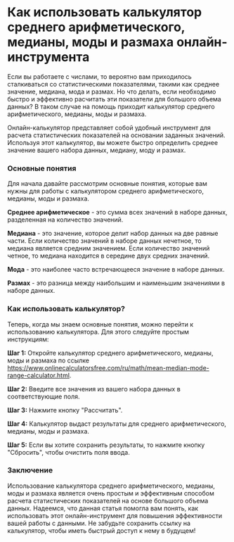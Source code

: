 Как использовать калькулятор среднего арифметического, медианы, моды и размаха онлайн-инструмента
=================================================================================================

Если вы работаете с числами, то вероятно вам приходилось сталкиваться со статистическими показателями, такими как среднее значение, медиана, мода и размах. Но что делать, если необходимо быстро и эффективно расчитать эти показатели для большого объема данных? В таком случае на помощь приходит калькулятор среднего арифметического, медианы, моды и размаха.

Онлайн-калькулятор представляет собой удобный инструмент для расчета статистических показателей на основании заданных значений. Используя этот калькулятор, вы можете быстро определить среднее значение вашего набора данных, медиану, моду и размах.

### Основные понятия

Для начала давайте рассмотрим основные понятия, которые вам нужны для работы с калькулятором среднего арифметического, медианы, моды и размаха.

**Среднее арифметическое** - это сумма всех значений в наборе данных, разделенная на количество значений.

**Медиана** - это значение, которое делит набор данных на две равные части. Если количество значений в наборе данных нечетное, то медиана является средним значением. Если количество значений четное, то медиана находится в середине двух средних значений.

**Мода** - это наиболее часто встречающееся значение в наборе данных.

**Размах** - это разница между наибольшим и наименьшим значениями в наборе данных.

### Как использовать калькулятор?

Теперь, когда мы знаем основные понятия, можно перейти к использованию калькулятора. Для этого следуйте простым инструкциям:

**Шаг 1:** Откройте калькулятор среднего арифметического, медианы, моды и размаха по ссылке <https://www.onlinecalculatorsfree.com/ru/math/mean-median-mode-range-calculator.html>.

**Шаг 2:** Введите все значения из вашего набора данных в соответствующие поля.

**Шаг 3:** Нажмите кнопку "Рассчитать".

**Шаг 4:** Калькулятор выдаст результаты для среднего арифметического, медианы, моды и размаха.

**Шаг 5:** Если вы хотите сохранить результаты, то нажмите кнопку "Сбросить", чтобы очистить поля ввода.

### Заключение

Использование калькулятора среднего арифметического, медианы, моды и размаха является очень простым и эффективным способом расчета статистических показателей на основе большого объема данных. Надеемся, что данная статья помогла вам понять, как использовать этот онлайн-инструмент для повышения эффективности вашей работы с данными. Не забудьте сохранить ссылку на калькулятор, чтобы иметь быстрый доступ к нему в будущем!